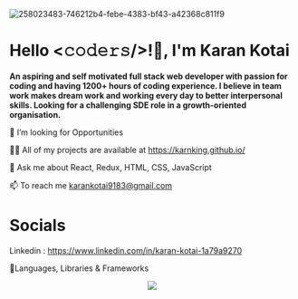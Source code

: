 ![258023483-746212b4-febe-4383-bf43-a42368c811f9](https://github.com/karnking/karnking/assets/68837552/4ff069dd-5c5c-4a58-98de-5207fd6c235e)

#                                          **Hello <𝚌𝚘𝚍𝚎𝚛𝚜/>!👋, I'm Karan Kotai**
**An aspiring and self motivated full stack web developer with passion for coding and having 1200+ hours of coding experience. I believe in team work makes dream work and working every day to better interpersonal skills. Looking for a challenging SDE role in a growth-oriented organisation.**

🌱 I’m looking for Opportunities

👨‍💻 All of my projects are available at https://karnking.github.io/

💬 Ask me about React, Redux, HTML, CSS, JavaScript

📫 To reach me karankotai9183@gmail.com

# Socials 
Linkedin : https://www.linkedin.com/in/karan-kotai-1a79a9270

🧩Languages, Libraries & Frameworks
<p align="center">
  <a href="https://skillicons.dev">
    <img src="https://skillicons.dev/icons?i=react,js,HTML,CSS,nextjs,typescript,tailwind,python,java,mysql,git" />
  </a>
</p>

